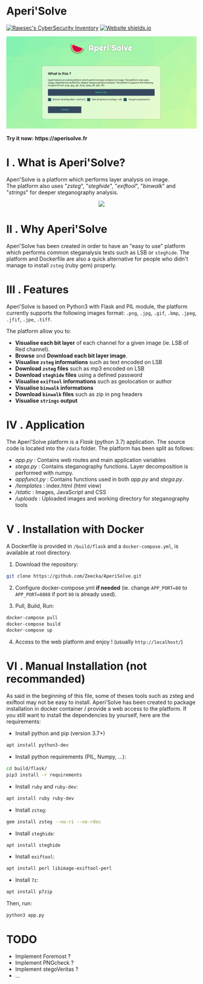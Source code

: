 # Aperi'Solve
[![Rawsec's CyberSecurity Inventory](https://inventory.rawsec.ml/img/badges/Rawsec-inventoried-FF5050_flat.svg)](https://inventory.rawsec.ml/tools.html#Aperi'Solve)
[![Website shields.io](https://img.shields.io/website-up-down-green-red/https/aperisolve.fr.svg)](https://aperisolve.fr/)
<p align="center"><a href="https://aperisolve.fr"><img src="examples/screenshot.png"/></a></p>
<b>Try it now: https://aperisolve.fr</b>

# I . What is Aperi'Solve?
Aperi'Solve is a platform which performs layer analysis on image.<br/>
The platform also uses "*zsteg*", "*steghide*", "*exiftool*", "*binwalk*" and "*strings*" for deeper steganography analysis.
<p align="center"><a href="https://aperisolve.fr"><img src="examples/video.gif"/></a></p>

# II . Why Aperi'Solve
Aperi'Solve has been created in order to have an "easy to use" platform which performs common steganalysis tests such as LSB or `steghide`. The platform and Dockerfile are also a quick alternative for people who didn't manage to install `zsteg` (ruby gem) properly.

# III . Features
Aperi'Solve is based on Python3 with Flask and PIL module, the platform currently supports the following images format: `.png`, `.jpg`, `.gif`, `.bmp`, `.jpeg`, `.jfif`, `.jpe`, `.tiff`.

The platform allow you to:
- **Visualise each bit layer** of each channel for a given image (ie. LSB of Red channel).
- **Browse** and **Download each bit layer image**.
- **Visualise `zsteg` informations** such as text encoded on LSB
- **Download `zsteg` files** such as mp3 encoded on LSB
- **Download `steghide` files** using a defined password
- **Visualise `exiftool` informations** such as geolocation or author
- **Visualise `binwalk` informations**
- **Download `binwalk` files** such as zip in png headers
- **Visualise `strings` output**

# IV . Application
The Aperi'Solve platform is a *Flask* (python 3.7) application. The source code is located into the `/data` folder. The platform has been split as follows:
- *app.py* : Contains web routes and main application variables
- *stega.py* : Contains steganography functions. Layer decomposition is performed with numpy.
- *appfunct.py* : Contains functions used in both *app.py* and *stega.py*.
- */templates* : index.html (html view)
- */static* : Images, JavaScript and CSS
- */uploads* : Uploaded images and working directory for steganography tools

# V . Installation with Docker
A Dockerfile is provided in `/build/flask` and a `docker-compose.yml`, is available at root directory.

1. Download the repository:
```bash
git clone https://github.com/Zeecka/AperiSolve.git
```

2. Configure docker-compose.yml **if needed** (ie. change `APP_PORT=80` to `APP_PORT=8888` if port `80` is already used).

3. Pull, Build, Run:
```bash
docker-compose pull
docker-compose build
docker-compose up
```

4. Access to the web platform and enjoy ! (usually `http://localhost/`)

# VI . Manual Installation (not recommanded)

As said in the beginning of this file, some of theses tools such as zsteg and exiftool may not be easy to install. Aperi'Solve has been created to package installation in docker container / provide a web access to the platform. If you still want to install the dependencies by yourself, here are the requirements:

- Install python and pip (version 3.7+)
```bash
apt install python3-dev
```
- Install python requirements (PIL, Numpy, ...):
```bash
cd build/flask/
pip3 install -r requirements
```
- Install `ruby` and `ruby-dev`:
```bash
apt install ruby ruby-dev
```
- Install `zsteg`:
```bash
gem install zsteg --no-ri --no-rdoc
```
- Install `steghide`:
```bash
apt install steghide
```
- Install `exiftool`:
```bash
apt install perl libimage-exiftool-perl
```
- Install `7z`:
```bash
apt install p7zip
```

Then, run:
```bash
python3 app.py
```

# TODO
- Implement Foremost ?
- Implement PNGcheck ?
- Implement stegoVeritas ?
- ...
